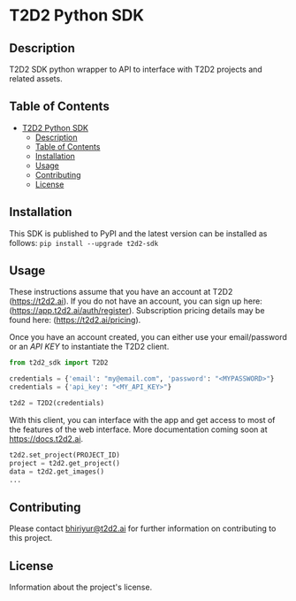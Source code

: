 # T2D2 Python SDK

## Description

T2D2 SDK python wrapper to API to interface with T2D2 projects and related assets.

## Table of Contents

- [T2D2 Python SDK](#t2d2-python-sdk)
  - [Description](#description)
  - [Table of Contents](#table-of-contents)
  - [Installation](#installation)
  - [Usage](#usage)
  - [Contributing](#contributing)
  - [License](#license)

## Installation

This SDK is published to PyPI and the latest version can be installed as follows:
`pip install --upgrade t2d2-sdk`

## Usage

These instructions assume that you have an account at T2D2 (<https://t2d2.ai>). If you do not have an account, you can sign up here: (<https://app.t2d2.ai/auth/register>). Subscription pricing details may be found here: (<https://t2d2.ai/pricing>).

Once you have an account created, you can either use your email/password or an _API KEY_ to instantiate the T2D2 client.

```python
from t2d2_sdk import T2D2

credentials = {'email': "my@email.com", 'password': "<MYPASSWORD>"}
credentials = {'api_key': "<MY_API_KEY>"}

t2d2 = T2D2(credentials)
```

With this client, you can interface with the app and get access to most of the features of the web interface. More documentation coming soon at <https://docs.t2d2.ai>.

```python
t2d2.set_project(PROJECT_ID)
project = t2d2.get_project()
data = t2d2.get_images()
...
```

## Contributing

Please contact <bhiriyur@t2d2.ai> for further information on contributing to this project.

## License

Information about the project's license.
